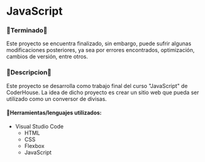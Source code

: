 # JavaScript

### 🔋Terminado🔋
Este proyecto se encuentra finalizado, sin embargo, puede sufrir algunas modificaciones posteriores, ya sea por errores encontrados, optimización, cambios de versión, entre otros.

### 📰Descripcion📰
Este proyecto se desarrolla como trabajo final del curso "JavaScript" de CoderHouse. La idea de dicho proyecto es crear un sitio web que pueda ser utilizado como un conversor de divisas.

#### 🔧Herramientas/lenguajes utilizados:

- Visual Studio Code
	- HTML
   	- CSS
   	- Flexbox
	- JavaScript
